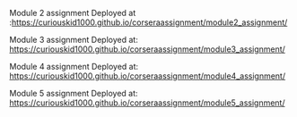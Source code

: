 Module 2 assignment
Deployed at :https://curiouskid1000.github.io/corseraassignment/module2_assignment/

Module 3 assignment
Deployed at: https://curiouskid1000.github.io/corseraassignment/module3_assignment/

Module 4 assignment
Deployed at: https://curiouskid1000.github.io/corseraassignment/module4_assignment/

Module 5 assignment
Deployed at: https://curiouskid1000.github.io/corseraassignment/module5_assignment/
